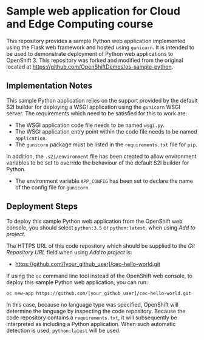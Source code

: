 # Sample web application for Cloud and Edge Computing course

This repository provides a sample Python web application implemented using the Flask web framework and hosted using ``gunicorn``. It is intended to be used to demonstrate deployment of Python web applications to OpenShift 3. This repository was forked and modified from the original located at https://github.com/OpenShiftDemos/os-sample-python.

## Implementation Notes

This sample Python application relies on the support provided by the default S2I builder for deploying a WSGI application using the ``gunicorn`` WSGI server. The requirements which need to be satisfied for this to work are:

* The WSGI application code file needs to be named ``wsgi.py``.
* The WSGI application entry point within the code file needs to be named ``application``.
* The ``gunicorn`` package must be listed in the ``requirements.txt`` file for ``pip``.

In addition, the ``.s2i/environment`` file has been created to allow environment variables to be set to override the behaviour of the default S2I builder for Python.

* The environment variable ``APP_CONFIG`` has been set to declare the name of the config file for ``gunicorn``.

## Deployment Steps

To deploy this sample Python web application from the OpenShift web console, you should select ``python:3.5`` or ``python:latest``, when using _Add to project_.

The HTTPS URL of this code repository which should be supplied to the _Git Repository URL_ field when using _Add to project_ is:

* https://github.com/[your_github_user]/cec-hello-world.git

If using the ``oc`` command line tool instead of the OpenShift web console, to deploy this sample Python web application, you can run:

```
oc new-app https://github.com/[your_github_user]/cec-hello-world.git
```

In this case, because no language type was specified, OpenShift will determine the language by inspecting the code repository. Because the code repository contains a ``requirements.txt``, it will subsequently be interpreted as including a Python application. When such automatic detection is used, ``python:latest`` will be used.

